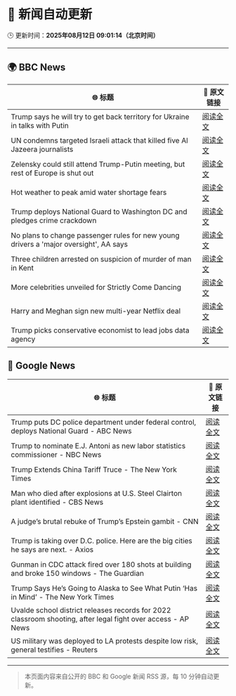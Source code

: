 # 🧠 新闻自动更新

🕒 更新时间：**2025年08月12日 09:01:14（北京时间）**

---

## 🌍 BBC News

| 🌐 标题 | 🔗 原文链接 |
|--------|-------------|
| Trump says he will try to get back territory for Ukraine in talks with Putin | [阅读全文](https://www.bbc.com/news/articles/c0e99yqv332o?at_medium=RSS&at_campaign=rss) |
| UN condemns targeted Israeli attack that killed five Al Jazeera journalists | [阅读全文](https://www.bbc.com/news/articles/cq688qz3rlro?at_medium=RSS&at_campaign=rss) |
| Zelensky could still attend Trump-Putin meeting, but rest of Europe is shut out | [阅读全文](https://www.bbc.com/news/articles/cn5eedq7ldro?at_medium=RSS&at_campaign=rss) |
| Hot weather to peak amid water shortage fears | [阅读全文](https://www.bbc.com/news/articles/czerrzdewzxo?at_medium=RSS&at_campaign=rss) |
| Trump deploys National Guard to Washington DC and pledges crime crackdown | [阅读全文](https://www.bbc.com/news/articles/cm2110me5g4o?at_medium=RSS&at_campaign=rss) |
| No plans to change passenger rules for new young drivers a 'major oversight', AA says | [阅读全文](https://www.bbc.com/news/articles/c8jpp3jwe32o?at_medium=RSS&at_campaign=rss) |
| Three children arrested on suspicion of murder of man in Kent | [阅读全文](https://www.bbc.com/news/articles/cn855zj319yo?at_medium=RSS&at_campaign=rss) |
| More celebrities unveiled for Strictly Come Dancing | [阅读全文](https://www.bbc.com/news/articles/cly3318nrmpo?at_medium=RSS&at_campaign=rss) |
| Harry and Meghan sign new multi-year Netflix deal | [阅读全文](https://www.bbc.com/news/articles/cvgnne6lznzo?at_medium=RSS&at_campaign=rss) |
| Trump picks conservative economist to lead jobs data agency | [阅读全文](https://www.bbc.com/news/articles/c93ddrp17zko?at_medium=RSS&at_campaign=rss) |

## 📰 Google News

| 🌐 标题 | 🔗 原文链接 |
|--------|-------------|
| Trump puts DC police department under federal control, deploys National Guard - ABC News | [阅读全文](https://news.google.com/rss/articles/CBMipwFBVV95cUxQQ2lkZ2l2SHdTR0NDT0Q3bi00eFZvdmdBeGdIMzhSenJKU3JlZGgyOWo3OUlJOXc3a2MxaURKYlg4TFI3XzMwTVlIaGRKajM2aWJDOG9nVEtPdUxZaGhHR2w0THkwUV9kdE9QWkFGLXJ2NkZFSnNVTHpwM2MtcWxQZFZKVVViRVBZRFo0cklZMnB2VjRYTkdmV2ZWVURzbmtMQi1zZkxuTdIBrAFBVV95cUxOQ0h4XzJjVjJfdFNlUkRFMmpaU01adVEySTV1OThoZ1dfcGh2ZGMwRFNKMXVzLWNHSDVFMUswWVdSa1I4VXRhTTFiZXRBM3ItQ3ZZSUYzdldzcHR3V0QtS1FySkVFaVRqRkI5MGs1dHA5MUEwRzVlT3FBR20tamFteFF4MWIwZ0RKVkh6MmJFd3hmN1lzTk9xZ0VhbWRBOWdpek10aGxqV0xsV3R4?oc=5) |
| Trump to nominate E.J. Antoni as new labor statistics commissioner - NBC News | [阅读全文](https://news.google.com/rss/articles/CBMizAFBVV95cUxQT3JiMVNsRVRhUzR3ODdiLWdyTnVnUnE1R0pzWGEycE9GVE5heEQ1T1VTTHVERFBQRUNjNTdkSEtYQWVKSEJUNUxoaXZmN0M0dDhnU19WdnFVWHlOd1ZXb3NvM1k5aWl2MG95c1hJRFVJckpvYi12RUhmSWFhbzlVeHA0TWVqNTZLTEdXcHZRLTdjajhGODFPSExSX1hIaEdROGZTYVgzVDVKWm1KVVJobkdHYWEtTUtNVjdyS3JELXd1N25LOTNhUUhWNzLSAVZBVV95cUxOUjVLM3pZYzlxQVdZTHVILWdRTk1GZHd4cU9IZ1VyaGZlMzJqaWxFUFpBNHpUaHFzZmppVko0WnlsZHhkWjIycHhmRkszMEdEY0otVzFzdw?oc=5) |
| Trump Extends China Tariff Truce - The New York Times | [阅读全文](https://news.google.com/rss/articles/CBMihgFBVV95cUxQZ0g4NEFkNHpKSlNjemNVVUFtOElLN29HQm8yakYteW1td2FNUE5RYzBPWGxKTDdrVHhVNl9rSmtHbF9KZHpvcGZ1cGtyQVJKTW90WjhQMXVXY21NNkJTWktLcjBHYWxkTU5zbDVsVV85RDdyOFlmZS1fbGtaQ2xhZGo2MzcwZw?oc=5) |
| Man who died after explosions at U.S. Steel Clairton plant identified - CBS News | [阅读全文](https://news.google.com/rss/articles/CBMioAFBVV95cUxPb2gwbTRjLXAzd1Q4YmdRcnBzLWNYeUlHUmZRM1ZzSGdBTTB3am9YeW1WQVptamktUHJhamFIOVJEeDdac05CWFlacUZ6RlBrYi1uRE8wNE9jVTRuby1MSUFIQm0wUFRIcnZMcUMtcUpPOGhtZzRhSlhxR0tSdXYxZnpPejF3TF8zYk9yUTEtU19vU09oeVNIRjYyaWtDNzVM?oc=5) |
| A judge’s brutal rebuke of Trump’s Epstein gambit - CNN | [阅读全文](https://news.google.com/rss/articles/CBMikAFBVV95cUxNa0FEUTlDd2Z0UG1lQmwzV0ZfQVZlN0xUaUdDWWFpS1YxNlVrcXA4OW9Jc0FYX2hfVXRoWW1BVXJnN1BYdVZKMmtMbW0yeHFqQWdiRDdkdVUtbW9ZS29Oa3kyMURLQWlxQ3Q2YkZxOUNtdGtRMWpab1RVXzBtZ0JrZ0FjeFRUTW5CVDcxQ3dDVzLSAZYBQVVfeXFMTktvd3hUb3lMcXNISXllYVBPWnMwQnlJZDgzYjBZV1RXbllfN1JhWFRveWJnZmJ3ZVVPaTRMUEtNREJ5Vzl6MmRQajVhVno2ZHlMWW1rT3BoS3VrWmcxTWtKZ21qaGZNTGo0aERqQWRseTNxZVJWS1FZd1NaQVFNQnFkMXp3eldXeVo5XzFrMU4yaEdmVXB3?oc=5) |
| Trump is taking over D.C. police. Here are the big cities he says are next. - Axios | [阅读全文](https://news.google.com/rss/articles/CBMikwFBVV95cUxQTWxVU05mU2NHMGtWbWg5d2pSbTctSWtmRzZ5Sm9DeHNBSDg1aXVMV29kRW9PdEh2Y2RzT3RZd2J5NjkwcTEyNDdZNGVfdkNHdmlTb0hqTzJTVmdpTXduUW1JdlYySlFDY0pCUUc5MFdEaWxwRTktTlJEdnFPbU5DQ0NkT3JtUHMxNk40SDktUEZyb2s?oc=5) |
| Gunman in CDC attack fired over 180 shots at building and broke 150 windows - The Guardian | [阅读全文](https://news.google.com/rss/articles/CBMid0FVX3lxTE44NXNNUDVERU9ydWpyS1NGVmxXTTEtYWlaYXduMzRnSDRGWUYtREoyRE02YXVrZ3h2YzlNWHp3N05nZThDdWJ2MkxBUnV3WXczZkI0dldzUGE3YTBaQ1dTWEZxRGFtMU1MYkV5MV9FdURpbW4wNFpr?oc=5) |
| Trump Says He’s Going to Alaska to See What Putin ‘Has in Mind’ - The New York Times | [阅读全文](https://news.google.com/rss/articles/CBMihAFBVV95cUxOaTczX044U1pyZEpzUU5mM19pcDRFb21iczBINFQzM1RMRFJ4T18yU2w1T3hXaU1lSU15N1ljeWVXcm5iUWs5NlRNZzQ4Wjc4am1TN2dSSUpQTER4NUJwRjdZYUtiSlBvNi1taldUTUE3R0IwVVhxa09MTmU2WWM5VmtlZ0Q?oc=5) |
| Uvalde school district releases records for 2022 classroom shooting, after legal fight over access - AP News | [阅读全文](https://news.google.com/rss/articles/CBMinAFBVV95cUxNdmJCcnBDalNSVUdFdlBKeDZmNjdEUldkejdCQnh4ZjM1NVF4X1NBcXlaX3JVSDQtMC1UZmFzb1RsSVFpTHI5Yl9vZmJwc1hUa1pMRDF6TEpHdF93RmpoSTdjYmxEdUJyUkRUa2xYMGRSVjJUc3cwVGR1M2N0Nm1RT3ZmU01tVzlESlJ6SndQMnQtNWVQRGwxMkJGOFQ?oc=5) |
| US military was deployed to LA protests despite low risk, general testifies - Reuters | [阅读全文](https://news.google.com/rss/articles/CBMiwgFBVV95cUxQUFJRQzQtTkxOamdBSlJLcmZENXdMdmdiQURWeVNaVmxhRWJHVzJPVzhtbnVKVWhFNHBuRFNkZjVZTHFVdmdHSFcxUjBXb01mRHhFZjB4NXZGRE1PSFliTnNjZVN1clZzLXhTUklzY1pYVHF1S3hfMFRpdjMwTE1sUmVqa1NGcXRuSmwwXzQwMThzMU9PbVlyMXNOVEl3dXZ6X1F6YXFMNUlHTTZVWHoyUmhWdThHTF9fbjFXbXU3TGJzQQ?oc=5) |

---
> 本页面内容来自公开的 BBC 和 Google 新闻 RSS 源，每 10 分钟自动更新。